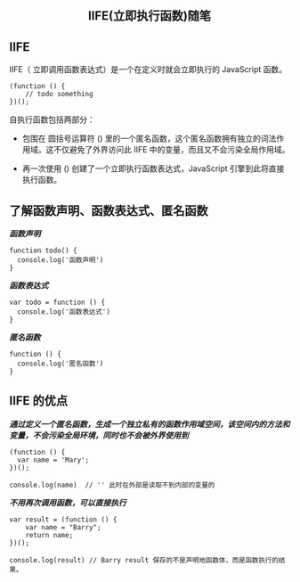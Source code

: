 <h2 align="center">IIFE(立即执行函数)随笔</h2>

## IIFE
IIFE（ 立即调用函数表达式）是一个在定义时就会立即执行的  JavaScript 函数。

```
(function () {
    // todo something
})();
```

自执行函数包括两部分：
- 包围在 圆括号运算符 () 里的一个匿名函数，这个匿名函数拥有独立的词法作用域。这不仅避免了外界访问此 IIFE 中的变量，而且又不会污染全局作用域。

- 再一次使用 () 创建了一个立即执行函数表达式，JavaScript 引擎到此将直接执行函数。


## 了解函数声明、函数表达式、匿名函数

***函数声明***
```
function todo() {
  console.log('函数声明')
}
```

***函数表达式***
```
var todo = function () {
  console.log('函数表达式')
}
```

***匿名函数***
```
function () {
  console.log('匿名函数')
}
```

## IIFE 的优点

***通过定义一个匿名函数，生成一个独立私有的函数作用域空间，该空间内的方法和变量，不会污染全局环境，同时也不会被外界使用到***
```
(function () {
  var name = 'Mary';
})();

console.log(name)  // '' 此时在外部是读取不到内部的变量的
```
***不用再次调用函数，可以直接执行***
```
var result = (function () { 
    var name = "Barry"; 
    return name; 
})();

console.log(result) // Barry result 保存的不是声明地函数体，而是函数执行的结果。
```